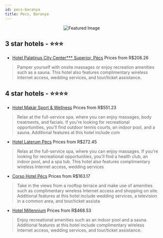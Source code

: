 ```yaml
---
id: pecs-baranya
title: Pecs, Baranya
---
```


<center><img src="https://i.travelapi.com/hotels/3000000/2940000/2940000/2939948/935f3f28_z.jpg" alt="Featured Image" /></center>


##  3 star hotels - ⭐️⭐️⭐️

-    [Hotel Palatinus City Center*** Superior, Pécs](https://us.hurb.com/hotels/pecs/hotel-palatinus-city-center-superior-pecs-JNP-JP975511?cmp=18055) Prices from R$208.26
   > Pamper yourself with onsite massages or enjoy recreation amenities such as a sauna. This hotel also features complimentary wireless Internet access, wedding services, and tour/ticket assistance.

##  4 star hotels - ⭐️⭐️⭐️⭐️

-    [Hotel Makár Sport & Wellness](https://us.hurb.com/hotels/pecs/hotel-makar-sport-wellness-JNP-JP197056?cmp=18055) Prices from R$551.23
   > Relax at the full-service spa, where you can enjoy massages, body treatments, and facials. If you're looking for recreational opportunities, you'll find outdoor tennis courts, an indoor pool, and a sauna. Additional features at this hotel include com
-    [Hotel Laterum Pécs](https://us.hurb.com/hotels/pecs/hotel-laterum-pecs-JNP-JP138637?cmp=18055) Prices from R$272.45
   > Relax at the full-service spa, where you can enjoy massages. If you're looking for recreational opportunities, you'll find a health club, an indoor pool, and a spa tub. This hotel also features complimentary wireless Internet access, wedding services
-    [Corso Hotel Pécs](https://us.hurb.com/hotels/pecs/corso-hotel-pecs-JNP-JP765038?cmp=18055) Prices from R$163.17
   > Take in the views from a rooftop terrace and make use of amenities such as complimentary wireless Internet access and shopping on site. Additional features at this hotel include wedding services, a television in a common area, and tour/ticket assista
-    [Hotel Millennium](https://us.hurb.com/hotels/pecs/hotel-millennium-JNP-JP350590?cmp=18055) Prices from R$468.53
   > Enjoy recreational amenities such as an indoor pool and a sauna. Additional features at this hotel include complimentary wireless Internet access, wedding services, and tour/ticket assistance.
